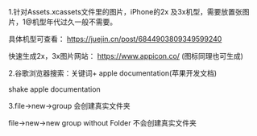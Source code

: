 1.针对Assets.xcassets文件里的图片，iPhone的2x 及3x机型，需要放置张图片，1@机型年代过久一般不需要。

具体机型可查看： https://juejin.cn/post/6844903809349599240

快速生成2x，3x图片网站： https://www.appicon.co/ (图标同理也可生成)



2.谷歌浏览器搜索：关键词+ apple documentation(苹果开发文档)

shake apple documentation

3.file->new->group  会创建真实文件夹

file->new->new group without Folder 不会创建真实文件夹

